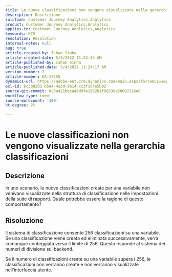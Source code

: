 ```yaml
---
title: Le nuove classificazioni non vengono visualizzate nella gerarchia classificazioni
description: Descrizione
solution: Customer Journey Analytics,Analytics
product: Customer Journey Analytics,Analytics
applies-to: Customer Journey Analytics,Analytics
keywords: KCS
resolution: Resolution
internal-notes: null
bug: true
article-created-by: Ishan Sinha
article-created-date: 5/4/2022 11:23:33 AM
article-published-by: Ishan Sinha
article-published-date: 5/4/2022 11:24:17 AM
version-number: 2
article-number: KA-17255
dynamics-url: https://adobe-ent.crm.dynamics.com/main.aspx?forceUCI=1&pagetype=entityrecord&etn=knowledgearticle&id=8489a29c-9ccb-ec11-a7b5-6045bd00db25
exl-id: bc3b8201-b5a4-4a3d-9b14-cc3f1d7e5b02
source-git-commit: 0c3e421beca46d9fe1952b1f98538a50697216a0
workflow-type: tm+mt
source-wordcount: '109'
ht-degree: 2%

---
```


# Le nuove classificazioni non vengono visualizzate nella gerarchia classificazioni

## Descrizione


In uno scenario, le nuove classificazioni create per una variabile non venivano visualizzate nella struttura di classificazione nelle impostazioni della suite di rapporti. Quale potrebbe essere la ragione di questo comportamento?


## Risoluzione


Il sistema di classificazione consente 256 classificazioni su una variabile. Se una classificazione viene creata ed eliminata successivamente, verrà comunque conteggiata verso il limite di 256. Questo risponde al sistema dei numeri di divisione sul backend.

Se il numero di classificazioni create su una variabile supera i 256, le classificazioni non verranno create e non verranno visualizzate nell’interfaccia utente.
